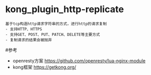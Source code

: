 # kong_plugin_http-replicate
```
基于tcp构造http请求字符串的方式，进行http的请求复制
- 支持HTTP、HTTPS
- 支持GET、POST、PUT、PATCH、DELETE等主要方式
- 复制请求的结果会被抛弃
```

#参考
 - openresty方案 https://github.com/openresty/lua-nginx-module
 - kong框架 https://getkong.org/

